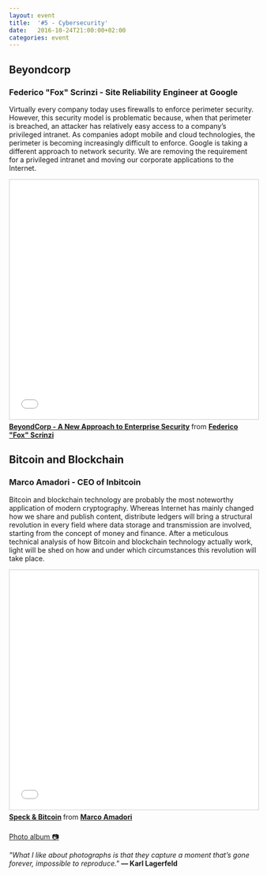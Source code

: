 ```yaml
---
layout: event
title:  '#5 - Cybersecurity'
date:   2016-10-24T21:00:00+02:00
categories: event
---
```


## Beyondcorp
### Federico "Fox" Scrinzi - Site Reliability Engineer at Google

Virtually every company today uses firewalls to enforce perimeter security. However, this security model is problematic because, when that perimeter is breached, an attacker has relatively easy access to a company’s privileged intranet. As companies adopt mobile and cloud technologies, the perimeter is becoming increasingly difficult to enforce. Google is taking a different approach to network security. We are removing the requirement for a privileged intranet and moving our corporate applications to the Internet.

<iframe src="//www.slideshare.net/slideshow/embed_code/key/ntzg4mOeQaiz4w" width="595" height="485" frameborder="0" marginwidth="0" marginheight="0" scrolling="no" style="border:1px solid #CCC; border-width:1px; margin-bottom:5px; max-width: 100%;" allowfullscreen> </iframe> <div style="margin-bottom:5px"> <strong> <a href="//www.slideshare.net/speckandtech/beyondcorp-a-new-approach-to-enterprise-security" title="BeyondCorp - A New Approach to Enterprise Security" target="_blank">BeyondCorp - A New Approach to Enterprise Security</a> </strong> from <strong><a target="_blank" href="//www.linkedin.com/in/fox91/">Federico "Fox" Scrinzi</a></strong> </div>

## Bitcoin and Blockchain
### Marco Amadori - CEO of Inbitcoin

Bitcoin and blockchain technology are probably the most noteworthy application of modern cryptography. Whereas Internet has mainly changed how we share and publish content, distribute ledgers will bring a structural revolution in every field where data storage and transmission are involved, starting from the concept of money and finance. After a meticulous technical analysis of how Bitcoin and blockchain technology actually work, light will be shed on how and under which circumstances this revolution will take place.

<iframe src="//www.slideshare.net/slideshow/embed_code/key/l6tLTY4d9rkk22" width="595" height="485" frameborder="0" marginwidth="0" marginheight="0" scrolling="no" style="border:1px solid #CCC; border-width:1px; margin-bottom:5px; max-width: 100%;" allowfullscreen> </iframe> <div style="margin-bottom:5px"> <strong> <a href="//www.slideshare.net/marcoamadori/speck-bitcoin" title="Speck &amp; Bitcoin" target="_blank">Speck &amp; Bitcoin</a> </strong> from <strong><a target="_blank" href="https://www.linkedin.com/in/marco-amadori-3b691223/">Marco Amadori</a></strong> </div>
<br>
<section class ="center">
<a id="fb_photo_album" class="btn-facebook" target="_blank" href="//www.facebook.com/media/set/?set=a.568134186717874.1073741833.476076519256975&type=1&l=152b387f7e">Photo album &#128247;</a>

*"What I like about photographs is that they capture a moment that’s gone forever, impossible to reproduce."*
**― Karl Lagerfeld**
</section>
